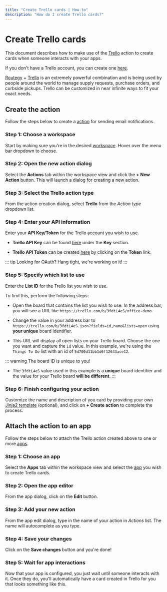 ```yaml
---
title: "Create Trello cards | How-to"
description: "How do I create Trello cards?"
---
```


# Create Trello cards

This document describes how to make use of the [Trello](/reference/action-types/trello/) action to create cards when someone interacts with your apps.

If you don't have a Trello account, you can create one [here](https://trello.com/signup).

[Routegy](https://routegy.com) + [Trello](https://trello.com) is an extremely powerful combination and is being used by people around the world to manage supply requests, purchase orders, and curbside pickups. Trello can be customized in near infinite ways to fit your exact needs.

## Create the action

Follow the steps below to create a [action](/reference/actions/) for sending email notifications.

### Step 1: Choose a workspace

Start by making sure you're in the desired [workspace](/reference/workspaces/). Hover over the menu bar dropdown to choose.

<CaptionedImage
  src="/images/navigation/choose-workspace-dropdown.png"
  alt="Image of an expanded dropdown containing a list of available workspaces in the Routegy admin app"
  width="90%"
/>

### Step 2: Open the new action dialog

Select the **Actions** tab within the workspace view and click the **+ New Action** button. This will launch a dialog for creating a new action.

<CaptionedImage
  src="/images/how-tos/create-new-action.png"
  alt="Image highlighting the actions tab and 'New action' button within the Routegy admin app"
  width="90%"
/>

### Step 3: Select the Trello action type

From the action creation dialog, select **Trello** from the _Action type_ dropdown list.

<CaptionedImage
  src="/images/modals/office-create-action-trello.png"
  alt="Image of an expanded dropdown containing a list of available action types with 'Trello' highlighted in the Routegy admin app"
  width="70%"
/>

### Step 4: Enter your API information

Enter your **API Key/Token** for the Trello account you wish to use.

* **Trello API Key** can be found [here](https://trello.com/app-key) under the **Key** section.

* **Trello API Token** can be created [here](https://trello.com/app-key) by clicking on the **Token** link.

::: tip Looking for OAuth?
Hang tight, we're working on it!
:::

<CaptionedImage
  src="/images/modals/office-create-action-trello-api-key.png"
  alt="Image of the Trello API key and API token fields in the 'New action' dialog in the Routegy admin app"
  width="70%"
/>

### Step 5: Specify which list to use

Enter the **List ID** for the Trello list you wish to use.

To find this, perform the following steps:

* Open the board that contains the list you wish to use. In the address bar, you will see a URL like `https://trello.com/b/3fdtL4eS/office-demo`.
  
* Change the value in your address bar to `https://trello.com/b/3fdtL4eS.json?fields=id,name&lists=open` using **your unique** board identifier. 
* This URL will display all open lists on your Trello board. Choose the one you want and capture the `id` value. In this example, we're using the `Things To Do` list with an id of `5d700d11bb1d6f12643ace12`.

<CaptionedImage
  src="/images/external/trello-list-id.png"
  alt="Image showing where to find a Trello list ID in Trello's JSON output"
  width="100%"
/>

::: warning The board ID is unique to you!
* The `3fdtL4eS` value used in this example is a **unique** board identifier and the value for your Trello board **will be different**.
:::

<CaptionedImage
  src="/images/modals/office-create-action-trello-list-id.png"
  alt="Image of the Trello list ID field in the 'New action' dialog in the Routegy admin app"
  width="70%"
/>

### Step 6: Finish configuring your action

Customize the name and description of you card by providing your own [Jinja2 template](https://jinja.palletsprojects.com/en/3.0.x/) (optional), and click on **+ Create action** to complete the process.

<CaptionedImage
  src="/images/modals/office-create-action-trello-filled.png"
  alt="Image showing the completed 'New action' dialog and highlighting the 'Create action' button in the Routegy admin app"
  width="70%"
/>

## Attach the action to an app

Follow the steps below to attach the Trello action created above to one or more [apps](/reference/apps/).

### Step 1: Choose an app

Select the **Apps** tab within the workspace view and select the [app](/reference/apps/) you wish to create Trello cards.

<CaptionedImage
  src="/images/how-tos/edit-app.png"
  alt="Image highlighting the Apps tab and selection of a 'Coffee machine' app within the Routegy admin app"
  width="90%"
/>

### Step 2: Open the app editor

From the app dialog, click on the **Edit** button.

<CaptionedImage
  src="/images/modals/personal-office-coffee-machine-edit-app.png"
  alt="Image showing a 'Coffee machine' app in the app editor with the Edit button highlighted in the Routegy admin app"
  width="70%"
/>

### Step 3: Add your new action

From the app edit dialog, type in the name of your action in _Actions_ list. The name will autocomplete as you type.

<CaptionedImage
  src="/images/modals/personal-office-coffee-machine-edit-app-actions-trello.png"
  alt="Image showing the Trello action being added to a 'Coffee machine' app using the app editor in the Routegy admin app"
  width="70%"
/>

### Step 4: Save your changes

Click on the **Save changes** button and you're done!

<CaptionedImage
  src="/images/modals/personal-office-coffee-machine-edit-app-actions-trello-save.png"
  alt="Image highlighting the 'Save changes' button in the app editor in the Routegy admin app"
  width="70%"
/>

### Step 5: Wait for app interactions

Now that your app is configured, you just wait until someone interacts with it. Once they do, you'll automatically have a card created in Trello for you that looks something like this.

<CaptionedImage
  src="/images/actions/personal-office-coffee-machine-trello.png"
  alt="Image of the Trello interface showing a card created in a list by an interaction with a Routegy app named 'Coffee machine' using the Trello action defined earlier in this tutorial"
  width="90%"
/>
